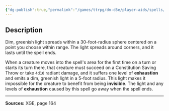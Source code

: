 ```yaml
---
{"dg-publish":true,"permalink":"/games/ttrpg/dn-d5e/player-aids/spells/level-4/sickening-radiance/","tags":["TTRPG/DND/5e","verbal","somatic","concentration"]}
---
```



## Description
Dim, greenish light spreads within a 30-foot-radius sphere centered on a point you choose within range.
The light spreads around corners, and it lasts until the spell ends.

When a creature moves into the spell's area for the first time on a turn or starts its turn there, that creature must succeed on a Constitution Saving Throw or take `4d10` radiant damage, and it suffers one level of **exhaustion** and emits a dim, greenish light in a 5-foot radius.
This light makes it impossible for the creature to benefit from being **invisible**.
The light and any levels of **exhaustion** caused by this spell go away when the spell ends.

---

**Sources:** XGE, page 164
